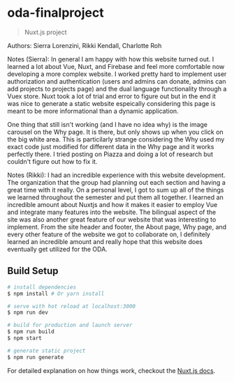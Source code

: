 # oda-finalproject

> Nuxt.js project

Authors: Sierra Lorenzini, Rikki Kendall, Charlotte Roh

Notes (Sierra):
In general I am happy with how this website turned out. I learned a lot about Vue, Nuxt, and Firebase and feel
more comfortable now developing a more complex website. I worked pretty hard to implement user authorization and authentication (users and admins can donate, admins can add projects to projects page) and the dual language functionality through a Vuex store. Nuxt took a lot of trial and error to figure out but in the end it was nice to generate a static website espeically considering this page is meant to be more informational than a dynamic application.

One thing that still isn't working (and I have no idea why) is the image carousel on the Why page. It is there, but only shows up when you click on the big white area. This is particilarly strange considering the Why
used my exact code just modified for different data in the Why page and it works perfectly there. I tried posting on Piazza and doing a lot of research but couldn't figure out how to fix it.

Notes (Rikki): 
I had an incredible experience with this website development. The organization that the group had planning out each section and having a great time with it really. On a personal level, I got to sum up all of the things we learned throughout the semester and put them all together. I learned an incredible amount about Nuxtjs and how it makes it easier to employ Vue and integrate many features into the website. The bilingual aspect of the site was also another great feature of our website that was interesting to implement. From the site header and footer, the About page, Why page, and every other feature of the website we got to collaborate on, I definitely learned an incredible amount and really hope that this website does eventually get utilized for the ODA. 

## Build Setup

``` bash
# install dependencies
$ npm install # Or yarn install

# serve with hot reload at localhost:3000
$ npm run dev

# build for production and launch server
$ npm run build
$ npm start

# generate static project
$ npm run generate
```

For detailed explanation on how things work, checkout the [Nuxt.js docs](https://github.com/nuxt/nuxt.js).
